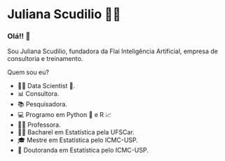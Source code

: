  # **Juliana Scudilio** 👩‍💻
### Olá!! 👋

Sou Juliana Scudilio, fundadora da Flai Inteligência Artificial, empresa de consultoria e treinamento.

Quem sou eu?

- 👩‍💻 Data Scientist 🥰.
- 📊 Consultora.
- 📚 Pesquisadora.
- 💻 Programo em Python 🐍 e R 📈
- 👩‍🏫 Professora.
- 👩‍🎓 Bacharel em Estatística pela UFSCar.
- 🎓 Mestre em Estatística pelo ICMC-USP.
- 🍾 Doutoranda em Estatística pelo ICMC-USP.
